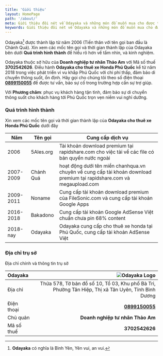 ```yaml
---
title: 'Giới thiệu'
layout: HomePage
path: '/about/'
meta: Giới thiệu đôi nét về Odayaka và những món đồ muốn mua cho được thỏa mãn nhu cầu cá nhân và đáp ứng công việc
keywords: Giới thiệu đôi nét về Odayaka và những món đồ muốn mua cho được thỏa mãn nhu cầu cá nhân và đáp ứng công việc
---
```


Odayaka[^odayakatiengnhat] được thành lập từ năm 2006 (Tiền thân với tên gọi ban đầu là Chảnh Quá). Xin xem các mốc tên gọi và thời gian thành lập của Odayaka bên dưới **Quá trình hình thành** để hiểu rõ hơn về tầm nhìn, và kinh nghiệm.

Odayaka thuộc sở hữu của **Doanh nghiệp tư nhân Thảo Am** với Mã số thuế **3702542626**. Điều hành **Odayaka cho thuê xe Honda Phú Quốc** kể từ năm 2018 trong việc phát triển vi vu khắp Phú Quốc với chi phí thấp, đảm bảo di chuyển thông suốt, ổn định. Hãy gọi cho chúng tôi theo số điện thoại [**0899150055**](tel:+84-089-915-0055) để được tư vấn, báo sự cố trong trường hợp cần sự trợ giúp.

Với **Phương châm**: phục vụ khách hàng tận tình, đảm bảo sự di chuyển thông suốt cho khách hàng tới Phú Quốc trọn vẹn niềm vui nghỉ dưỡng.

### Quá trình hình thành
Xin xem các mốc tên gọi và thời gian thành lập của **Odayaka cho thuê xe Honda Phú Quốc** dưới đây

[^odayakatiengnhat]: **Odayaka** có nghĩa là Bình Yên, Yên vui, an vui.


| Năm             | Tên gọi | Cung cấp dịch vụ |
| --------             | ----------- | ----------- |
| 2006          | 5Ales.org | Tài khoản download premium tại rapidshare.com cho việc tải về các file có bản quyền nước ngoài |
| 2007-2009          | Chảnh Quá | hoạt động dưới tên miền chanhqua.vn chuyên về cung cấp tài khoản download premium tại rapidshare.com và megaupload.com |
| 2009-2011          | Noname | Cung cấp tài khoản download premium của FileSonic.com và cung cấp tài khoản Google Apps |
| 2016-2018          | Bakadono | Cung cấp tài khoản Google AdSense Việt chuẩn chưa pin 68% content |
| 2018-nay          | Odayaka | Odayaka cung cấp cho thuê xe honda tại Phú Quốc, cung cấp tài khoản AdSense Việt |

### Địa chỉ trụ sở

Địa chỉ chính và thông tin trụ sở

| **Odayaka** |  |  ![Odayaka Logo](https://odayaka.vn/assets/images/favicon-32x32.png) |
|:-----------|------------:|------------:|
| Địa chỉ       |  |         Thửa 578, Tờ bản đồ số 10, Tổ 03, Khu phố Bà Tri, Phường Tân Hiệp, Thị xã Tân Uyên, Tỉnh Bình Dương |
| Điện thoại     |  |       [**0899150055**](tel:+84-089-915-0055) |
| Chủ quản       |  |         **Doanh nghiệp tư nhân Thảo Am** |
| Mã số thuế       |  |         **3702542626** |